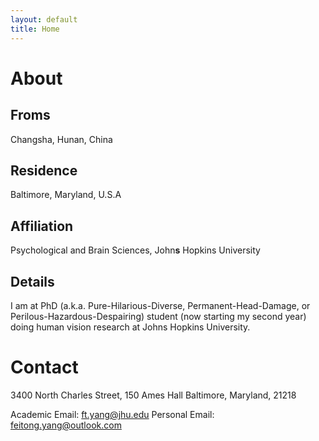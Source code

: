 ```yaml
---
layout: default
title: Home
---
```


# About
## Froms
Changsha, Hunan, China
## Residence
Baltimore, Maryland, U.S.A 
## Affiliation 
Psychological and Brain Sciences, John**s** Hopkins University
## Details
I am at PhD (a.k.a. Pure-Hilarious-Diverse, Permanent-Head-Damage, or Perilous-Hazardous-Despairing) student (now starting my second year) doing human vision research at Johns Hopkins University. 
# Contact
3400 North Charles Street,
150 Ames Hall
Baltimore, Maryland, 21218

Academic Email: ft.yang@jhu.edu
Personal Email: feitong.yang@outlook.com
